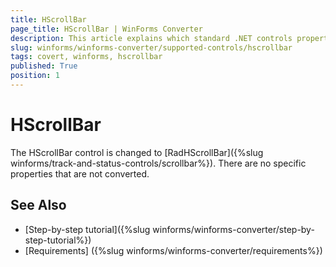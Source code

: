 ```yaml
---
title: HScrollBar
page_title: HScrollBar | WinForms Converter
description: This article explains which standard .NET controls properties are removed and which are replaced with similar equivalents. 
slug: winforms/winforms-converter/supported-controls/hscrollbar
tags: covert, winforms, hscrollbar
published: True
position: 1
---
```


# HScrollBar

The HScrollBar control is changed to [RadHScrollBar]({%slug winforms/track-and-status-controls/scrollbar%}). There are no specific properties that are not converted.

## See Also

* [Step-by-step tutorial]({%slug winforms/winforms-converter/step-by-step-tutorial%})
* [Requirements] ({%slug winforms/winforms-converter/requirements%})

